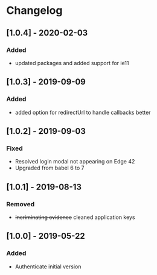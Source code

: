 # Changelog

## [1.0.4] - 2020-02-03
### Added
 - updated packages and added support for ie11 

## [1.0.3] - 2019-09-09
### Added
 - added option for redirectUrl to handle callbacks better

## [1.0.2] - 2019-09-03
### Fixed
 - Resolved login modal not appearing on Edge 42
 - Upgraded from babel 6 to 7

## [1.0.1] - 2019-08-13
### Removed
 - ~~Incriminating evidence~~ cleaned application keys

## [1.0.0] - 2019-05-22
### Added
- Authenticate initial version
